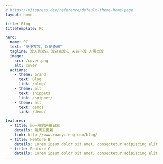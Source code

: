 ```yaml
---
# https://vitepress.dev/reference/default-theme-home-page
layout: home

title: Blog
titleTemplate: PC

hero:
  name: PC
  text: "随便写写, 以便查阅"
  tagline: 渡人先渡己 渡己先渡心 天若不渡 人需自渡
  image:
    src: /cover.png
    alt: cover
  actions:
    - theme: brand
      text: Blog
      link: /blog/
    - theme: alt
      text: snippets
      link: /snippet/
    - theme: alt
      text: demos
      link: /demo/

features:
  - title: 阮一峰的网络日志
    details: 每周五更新
    link: http://www.ruanyifeng.com/blog/
  - title: Feature B
    details: Lorem ipsum dolor sit amet, consectetur adipiscing elit
  - title: Feature C
    details: Lorem ipsum dolor sit amet, consectetur adipiscing elit
---
```

